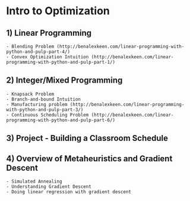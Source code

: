 # Intro to Optimization

## 1) Linear Programming 
	- Blending Problem (http://benalexkeen.com/linear-programming-with-python-and-pulp-part-4/)
	- Convex Optimization Intuition (http://benalexkeen.com/linear-programming-with-python-and-pulp-part-1/)

## 2) Integer/Mixed Programming
	- Knapsack Problem 
	- Branch-and-bound Intuition
	- Manufacturing problem (http://benalexkeen.com/linear-programming-with-python-and-pulp-part-3/)
	- Continuous Scheduling Problem (http://benalexkeen.com/linear-programming-with-python-and-pulp-part-6/)

## 3) Project - Building a Classroom Schedule

## 4) Overview of Metaheuristics and Gradient Descent 
	- Simulated Annealing
	- Understanding Gradient Descent
	- Doing linear regression with gradient descent
